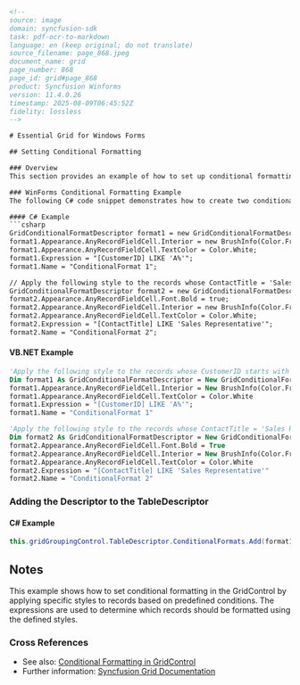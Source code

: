 ```html
<!-- 
source: image
domain: syncfusion-sdk
task: pdf-ocr-to-markdown
language: en (keep original; do not translate)
source_filename: page_868.jpeg
document_name: grid
page_number: 868
page_id: grid#page_868
product: Syncfusion Winforms
version: 11.4.0.26
timestamp: 2025-08-09T06:45:52Z
fidelity: lossless
-->

# Essential Grid for Windows Forms

## Setting Conditional Formatting

### Overview
This section provides an example of how to set up conditional formatting for the GridControl in Syncfusion's Windows Forms. The steps include defining appearance and expressions for specific conditions.

### WinForms Conditional Formatting Example
The following C# code snippet demonstrates how to create two conditional format descriptors with specific styles applied to records based on conditions.

#### C# Example
```csharp
GridConditionalFormatDescriptor format1 = new GridConditionalFormatDescriptor();
format1.Appearance.AnyRecordFieldCell.Interior = new BrushInfo(Color.FromArgb(255, 191, 52));
format1.Appearance.AnyRecordFieldCell.TextColor = Color.White;
format1.Expression = "[CustomerID] LIKE 'A%'";
format1.Name = "ConditionalFormat 1";

// Apply the following style to the records whose ContactTitle = 'Sales Representative'.
GridConditionalFormatDescriptor format2 = new GridConditionalFormatDescriptor();
format2.Appearance.AnyRecordFieldCell.Font.Bold = true;
format2.Appearance.AnyRecordFieldCell.Interior = new BrushInfo(Color.FromArgb(102, 110, 152));
format2.Appearance.AnyRecordFieldCell.TextColor = Color.White;
format2.Expression = "[ContactTitle] LIKE 'Sales Representative'";
format2.Name = "ConditionalFormat 2";
```

#### VB.NET Example
```vb
'Apply the following style to the records whose CustomerID starts with 'A'
Dim format1 As GridConditionalFormatDescriptor = New GridConditionalFormatDescriptor()
format1.Appearance.AnyRecordFieldCell.Interior = New BrushInfo(Color.FromArgb(255, 191, 52))
format1.Appearance.AnyRecordFieldCell.TextColor = Color.White
format1.Expression = "[CustomerID] LIKE 'A%'";
format1.Name = "ConditionalFormat 1"

'Apply the following style to the records whose ContactTitle = 'Sales Representative'
Dim format2 As GridConditionalFormatDescriptor = New GridConditionalFormatDescriptor()
format2.Appearance.AnyRecordFieldCell.Font.Bold = True
format2.Appearance.AnyRecordFieldCell.Interior = New BrushInfo(Color.FromArgb(102, 110, 152))
format2.Appearance.AnyRecordFieldCell.TextColor = Color.White
format2.Expression = "[ContactTitle] LIKE 'Sales Representative'"
format2.Name = "ConditionalFormat 2"
```

### Adding the Descriptor to the TableDescriptor

#### C# Example
```csharp
this.gridGroupingControl.TableDescriptor.ConditionalFormats.Add(format1);
```

## Notes
This example shows how to set conditional formatting in the GridControl by applying specific styles to records based on predefined conditions. The expressions are used to determine which records should be formatted using the defined styles.

### Cross References
- See also: [Conditional Formatting in GridControl](#section-link)
- Further information: [Syncfusion Grid Documentation](#link-to-documentation)

<!-- tags: [syncfusion, gridcontrol, windowsforms, conditionalformatting, customization] keywords: [grid, conditional formatting, appearance, expression, font style, sales representative, customerid] -->
```
